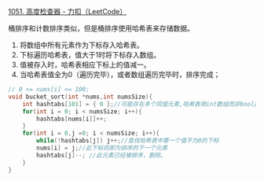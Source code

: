 [1051. 高度检查器 - 力扣（LeetCode）](https://leetcode.cn/problems/height-checker/)

桶排序和计数排序类似，但是桶排序使用哈希表来存储数据。

1. 将数组中所有元素作为下标存入哈希表。
2. 下标遍历哈希表，值大于1时将下标存入数组。
3. 值被存入时，哈希表相应下标上的值减一。
4. 当哈希表值全为0（遍历完毕），或者数组遍历完毕时，排序完成；

```c
// 0 <= nums[i] <= 100;
void bucket_sort(int *nums,int numsSize){
	int hashtabs[101] = { 0 };//可能存在多个同值元素,哈希表用int数组而非bool数组;
	for(int i = 0; i < numsSize; i++){
		hashtabs[nums[i]]++;
	}
	for(int i = 0,j =0; i < numsSize; i++){
		while(!hashtabs[j]) j++;//查找哈希表中第一个值不为0的下标
		nums[i] = j;//此下标则即为排序的下一个元素
		hashtabs[j]--; //此元素已经被排序，删除。
	}
}
```